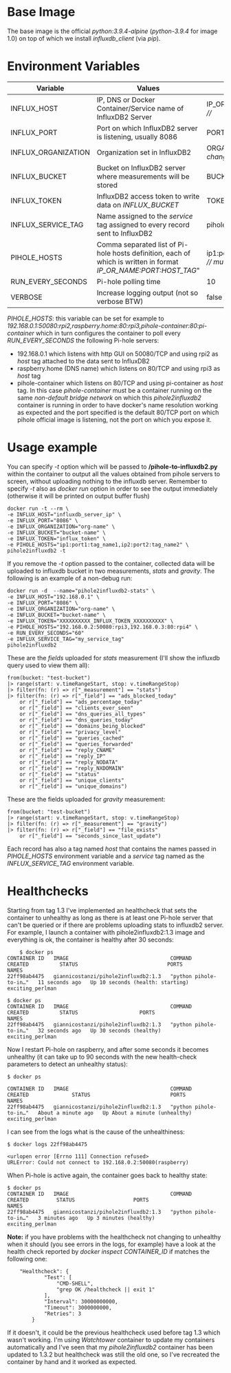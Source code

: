 # Base Image

The base image is the official *python:3.9.4-alpine* (*python-3.9.4* for image 1.0) on top of which we install *influxdb_client* (via *pip*).

# Environment Variables

| Variable | Values |Default|
|-------------|-----------|-----------|
| INFLUX_HOST|IP, DNS or Docker Container/Service name of InfluxDB2 Server |IP_OR_NAME *// must be changed //*|
| INFLUX_PORT|Port on which InfluxDB2 server is listening, usually 8086 |PORT *// must be changed //*|
| INFLUX_ORGANIZATION| Organization set in InfluxDB2 |ORGANIZATION *// must be changed //*|
| INFLUX_BUCKET | Bucket on InfluxDB2 server where measurements will be stored |BUCKET *// must be changed //*|
| INFLUX_TOKEN | InfluxDB2 access token to write data on *INFLUX_BUCKET* |TOKEN *// must be changed //*|
| INFLUX_SERVICE_TAG | Name assigned to the *service* tag assigned to every record sent to InfluxDB2 | pihole
| PIHOLE_HOSTS | Comma separated list of Pi-hole hosts definition, each of which is written in format *IP_OR_NAME:PORT:HOST_TAG*"|ip1:port1:name1,ip2:port2:name2 *// must be changed //*|
| RUN_EVERY_SECONDS | Pi-hole polling time | 10
| VERBOSE | Increase logging output (not so verbose BTW) |false

*PIHOLE_HOSTS*: this variable can be set for example to *192.168.0.1:50080:rpi2,raspberry.home:80:rpi3,pihole-container:80:pi-container* which in turn configures the container to poll every *RUN_EVERY_SECONDS* the following Pi-hole servers:
* 192.168.0.1 which listens with http GUI on 50080/TCP and using rpi2 as *host* tag attached to the data sent to InfluxDB2
* raspberry.home (DNS name) which listens on 80/TCP and using rpi3 as *host* tag
* pihole-container which listens on 80/TCP and using pi-container as *host* tag. In this case *pihole-container* must be a container running on the same *non-default bridge network* on which this *pihole2influxdb2* container is running in order to have docker's name resolution working as expected and the port specified is the default 80/TCP port on which pihole official image is listening, not the port on which you expose it.

# Usage example

You can specify *-t* option which will be passed to **/pihole-to-influxdb2.py** within the container to output all the values obtained from pihole servers to screen, without uploading nothing to the influxdb server. Remember to specify *-t* also as *docker run* option in order to see the output immediately (otherwise it will be printed on output buffer flush)

    docker run -t --rm \
	-e INFLUX_HOST="influxdb_server_ip" \
	-e INFLUX_PORT="8086" \
	-e INFLUX_ORGANIZATION="org-name" \
	-e INFLUX_BUCKET="bucket-name" \
	-e INFLUX_TOKEN="influx_token" \
	-e PIHOLE_HOSTS="ip1:port1:tag_name1,ip2:port2:tag_name2" \
	pihole2influxdb2 -t

If you remove the *-t* option passed to the container, collected data will be uploaded to influxdb bucket in two measurements, *stats* and *gravity*. The following is an example of a non-debug run:

    docker run -d  --name="pihole2influxdb2-stats" \
	-e INFLUX_HOST="192.168.0.1" \
	-e INFLUX_PORT="8086" \
	-e INFLUX_ORGANIZATION="org-name" \
	-e INFLUX_BUCKET="bucket-name" \
	-e INFLUX_TOKEN="XXXXXXXXXX_INFLUX_TOKEN_XXXXXXXXXX" \
	-e PIHOLE_HOSTS="192.168.0.2:50080:rpi3,192.168.0.3:80:rpi4" \
	-e RUN_EVERY_SECONDS="60"
	-e INFLUX_SERVICE_TAG="my_service_tag"
	pihole2influxdb2

These are the *fields* uploaded for *stats* measurement (I'll show the influxdb query used to view them all):
   
    from(bucket: "test-bucket")
    |> range(start: v.timeRangeStart, stop: v.timeRangeStop)
    |> filter(fn: (r) => r["_measurement"] == "stats")
    |> filter(fn: (r) => r["_field"] == "ads_blocked_today" 
    	or r["_field"] == "ads_percentage_today" 
    	or r["_field"] == "clients_ever_seen" 
    	or r["_field"] == "dns_queries_all_types" 
    	or r["_field"] == "dns_queries_today" 
    	or r["_field"] == "domains_being_blocked" 
    	or r["_field"] == "privacy_level" 
    	or r["_field"] == "queries_cached" 
    	or r["_field"] == "queries_forwarded" 
    	or r["_field"] == "reply_CNAME" 
    	or r["_field"] == "reply_IP" 
    	or r["_field"] == "reply_NODATA" 
    	or r["_field"] == "reply_NXDOMAIN" 
    	or r["_field"] == "status" 
    	or r["_field"] == "unique_clients" 
    	or r["_field"] == "unique_domains")

These are the fields uploaded for *gravity* measurement:

 	from(bucket: "test-bucket")
  	|> range(start: v.timeRangeStart, stop: v.timeRangeStop)
  	|> filter(fn: (r) => r["_measurement"] == "gravity")
  	|> filter(fn: (r) => r["_field"] == "file_exists" 
  		or r["_field"] == "seconds_since_last_update")

Each record has also a tag named *host* that contains the names passed in *PIHOLE_HOSTS* environment variable and a *service* tag named as the *INFLUX_SERVICE_TAG* environment variable.

# Healthchecks

Starting from tag 1.3 I've implemented an healthcheck that sets the container to unhealthy as long as there is at least one Pi-hole server that can't be queried or if there are problems uploading stats to influxdb2 server. 
For example, I launch a container with pihole2influxdb2:1.3 image and everything is ok, the container is healthy after 30 seconds:

        $ docker ps
	CONTAINER ID   IMAGE                                 COMMAND                  CREATED          STATUS                             PORTS                                            NAMES
	22ff98ab4475   giannicostanzi/pihole2influxdb2:1.3   "python pihole-to-in…"   11 seconds ago   Up 10 seconds (health: starting)                                                    exciting_perlman

	$ docker ps
	CONTAINER ID   IMAGE                                 COMMAND                  CREATED          STATUS                    PORTS                                            NAMES
	22ff98ab4475   giannicostanzi/pihole2influxdb2:1.3   "python pihole-to-in…"   32 seconds ago   Up 30 seconds (healthy)                                                    exciting_perlman

Now I restart Pi-hole on raspberry, and after some seconds it becomes unhealthy (it can take up to 90 seconds with the new health-check parameters to detect an unhealthy status):

	$ docker ps 

	CONTAINER ID   IMAGE                                 COMMAND                  CREATED              STATUS                          PORTS                                            NAMES
	22ff98ab4475   giannicostanzi/pihole2influxdb2:1.3   "python pihole-to-in…"   About a minute ago   Up About a minute (unhealthy)                                                    exciting_perlman

I can see from the logs what is the cause of the unhealthiness:

	$ docker logs 22ff98ab4475

	<urlopen error [Errno 111] Connection refused>
	URLError: Could not connect to 192.168.0.2:50080(raspberry)

When Pi-hole is active again, the container goes back to healthy state:

	$ docker ps
	CONTAINER ID   IMAGE                                 COMMAND                  CREATED         STATUS                   PORTS                                            NAMES
	22ff98ab4475   giannicostanzi/pihole2influxdb2:1.3   "python pihole-to-in…"   3 minutes ago   Up 3 minutes (healthy)                                                    exciting_perlman

**Note:** if you have problems with the healthcheck not changing to unhealthy when it should (you see errors in the logs, for example) have a look at the health check reported by *docker inspect CONTAINER_ID* if matches the following one:

        "Healthcheck": {
                "Test": [
                    "CMD-SHELL",
                    "grep OK /healthcheck || exit 1"
                ],
                "Interval": 30000000000,
                "Timeout": 3000000000,
                "Retries": 3
            }
If it doesn't, it could be the previous healthcheck used before tag 1.3 which wasn't working. I'm using *Watchtower* container to update my containers automatically and I've seen that my *pihole2influxdb2* container has been updated to 1.3.2 but healthcheck was still the old one, so I've recreated the container by hand and it worked as expected.
